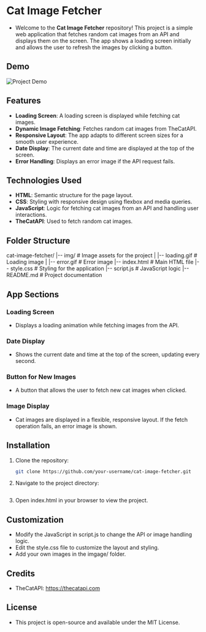 # Cat Image Fetcher

- Welcome to the **Cat Image Fetcher** repository! This project is a simple web application that fetches random cat images from an API and displays them on the screen. The app shows a loading screen initially and allows the user to refresh the images by clicking a button.

## Demo

![Project Demo](./image/demo.gif)

## Features

- **Loading Screen**: A loading screen is displayed while fetching cat images.
- **Dynamic Image Fetching**: Fetches random cat images from TheCatAPI.
- **Responsive Layout**: The app adapts to different screen sizes for a smooth user experience.
- **Date Display**: The current date and time are displayed at the top of the screen.
- **Error Handling**: Displays an error image if the API request fails.

## Technologies Used

- **HTML**: Semantic structure for the page layout.
- **CSS**: Styling with responsive design using flexbox and media queries.
- **JavaScript**: Logic for fetching cat images from an API and handling user interactions.
- **TheCatAPI**: Used to fetch random cat images.

## Folder Structure

cat-image-fetcher/
|-- img/ # Image assets for the project | |-- loading.gif # Loading image | |-- error.gif # Error image
|-- index.html # Main HTML file
|-- style.css # Styling for the application
|-- script.js # JavaScript logic
|-- README.md # Project documentation

## App Sections

### Loading Screen

- Displays a loading animation while fetching images from the API.

### Date Display

- Shows the current date and time at the top of the screen, updating every second.

### Button for New Images

- A button that allows the user to fetch new cat images when clicked.

### Image Display

- Cat images are displayed in a flexible, responsive layout. If the fetch operation fails, an error image is shown.

## Installation

1. Clone the repository:
   ```bash
   git clone https://github.com/your-username/cat-image-fetcher.git
   ```
2. Navigate to the project directory:

   ```cd cat-image-fetcher

   ```

3. Open index.html in your browser to view the project.

## Customization

- Modify the JavaScript in script.js to change the API or image handling logic.
- Edit the style.css file to customize the layout and styling.
- Add your own images in the imgage/ folder.

## Credits

- TheCatAPI: https://thecatapi.com

## License

- This project is open-source and available under the MIT License.

